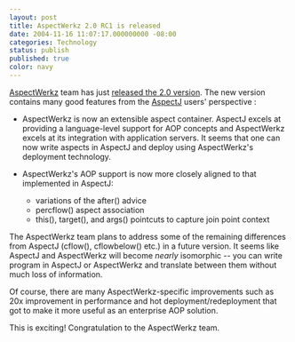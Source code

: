 ```yaml
---
layout: post
title: AspectWerkz 2.0 RC1 is released
date: 2004-11-16 11:07:17.000000000 -08:00
categories: Technology
status: publish
published: true
color: navy
---
```

[AspectWerkz](http://aspectwerkz.codehaus.org) team has just [released the 2.0 version](http://aspectwerkz.codehaus.org/new_features_in_2_0.html). The new version contains many good features from the [AspectJ](http://eclipse.org/aspectj) users' perspective :

*   AspectWerkz is now an extensible aspect container. AspectJ excels at providing a language-level support for AOP concepts and AspectWerkz excels at its integration with application servers. It seems that one can now write aspects in AspectJ and deploy using AspectWerkz's deployment technology.
*   AspectWerkz's AOP support is now more closely aligned to that implemented in AspectJ:

    *   variations of the after() advice
    *   percflow() aspect association
    *   this(), target(), and args() pointcuts to capture join point context

The AspectWerkz team plans to address some of the remaining differences from AspectJ (cflow(), cflowbelow() etc.) in a future version. It seems like AspectJ and AspectWerkz will become _nearly_ isomorphic -- you can write program in AspectJ or AspectWerkz and translate between them without much loss of information.
<p>Of course, there are many AspectWerkz-specific improvements such as 20x improvement in performance and hot deployment/redeployment that got to make it more useful as an enterprise AOP solution.

This is exciting! Congratulation to the AspectWerkz team.

